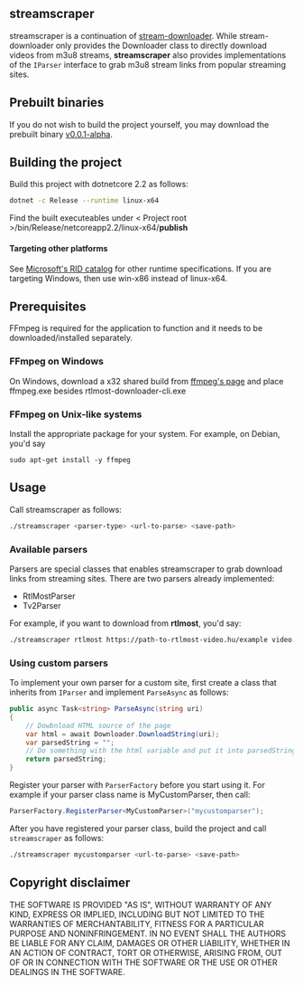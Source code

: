 ## streamscraper
streamscraper is a continuation of [stream-downloader](https://github.com/mihaly044/stream-downloader).
While stream-downloader only provides the Downloader class to directly download videos from m3u8 streams, **streamscraper** also provides  implementations of the ``IParser`` interface to grab m3u8 stream links from popular streaming sites.

## Prebuilt binaries
If you do not wish to build the project yourself, you may download the prebuilt binary [v0.0.1-alpha](https://github.com/mihaly044/streamscraper/releases/tag/v0.0.1-alpha).

## Building the project
Build this project with dotnetcore 2.2 as follows:
```bash
dotnet -c Release --runtime linux-x64
```
Find the built executeables under < Project root >/bin/Release/netcoreapp2.2/linux-x64/**publish**
#### Targeting other platforms
See [Microsoft's RID catalog](https://docs.microsoft.com/en-us/dotnet/core/rid-catalog) for other runtime specifications.
If you are targeting Windows, then use win-x86 instead of linux-x64.

## Prerequisites
FFmpeg is required for the application to function and it needs to be downloaded/installed separately.
### FFmpeg on Windows
On Windows, download a x32 shared build from [ffmpeg's page](https://ffmpeg.zeranoe.com/builds/) and place ffmpeg.exe besides rtlmost-downloader-cli.exe
### FFmpeg on Unix-like systems
Install the appropriate package for your system. For example, on Debian, you'd say
```
sudo apt-get install -y ffmpeg
```

## Usage
Call streamscraper as follows:
```bash
./streamscraper <parser-type> <url-to-parse> <save-path>
```
### Available parsers
Parsers are special classes that enables streamscraper to grab download links from streaming sites. There are two parsers already implemented:

 - RtlMostParser
 - Tv2Parser

For example, if you want to download from **rtlmost**, you'd say:
```bash
./streamscraper rtlmost https://path-to-rtlmost-video.hu/example video.mp4
```

### Using custom parsers
To implement your own parser for a custom site, first create a class that inherits from `IParser` and implement ``ParseAsync`` as follows:

```csharp
public async Task<string> ParseAsync(string uri)
{
    // Dowbnload HTML source of the page
    var html = await Downloader.DownloadString(uri);
    var parsedString = "";
    // Do something with the html variable and put it into parsedString
    return parsedString;
}

```

Register your parser with `ParserFactory` before you start using it. For example if your parser class name is MyCustomParser, then call:

```csharp
ParserFactory.RegisterParser<MyCustomParser>("mycustomparser");
```
After you have registered your parser class, build the project and call ``streamscraper`` as follows:
```bash
./streamscraper mycustomparser <url-to-parse> <save-path>
```

## Copyright disclaimer
THE SOFTWARE IS PROVIDED "AS IS", WITHOUT WARRANTY OF ANY KIND,
EXPRESS OR IMPLIED, INCLUDING BUT NOT LIMITED TO THE WARRANTIES OF
MERCHANTABILITY, FITNESS FOR A PARTICULAR PURPOSE AND NONINFRINGEMENT.
IN NO EVENT SHALL THE AUTHORS BE LIABLE FOR ANY CLAIM, DAMAGES OR
OTHER LIABILITY, WHETHER IN AN ACTION OF CONTRACT, TORT OR OTHERWISE,
ARISING FROM, OUT OF OR IN CONNECTION WITH THE SOFTWARE OR THE USE OR
OTHER DEALINGS IN THE SOFTWARE.
